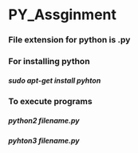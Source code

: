 # PY_Assginment

### File extension for python is .py

### For installing python
##### sudo apt-get install pyhton

### To execute programs
##### python2 filename.py
##### pyhton3 filename.py

